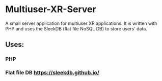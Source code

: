 # Multiuser-XR-Server

A small server application for multiuser XR applications. It is written with PHP and uses the SleekDB (flat file NoSQL DB) to store users' data.  


## Uses: 
### PHP
### Flat file DB https://sleekdb.github.io/
